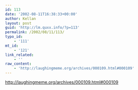 ```yaml
---
id: 113
date: '2002-08-11T16:38:33+00:00'
author: Kellan
layout: post
guid: 'http://lm.quxx.info/?p=113'
permalink: /2002/08/11/113/
typo_id:
    - '111'
mt_id:
    - '121'
link_related:
    - ''
raw_content:
    - 'http://laughingmeme.org/archives/000109.html#000109'
---
```


http://laughingmeme.org/archives/000109.html#000109